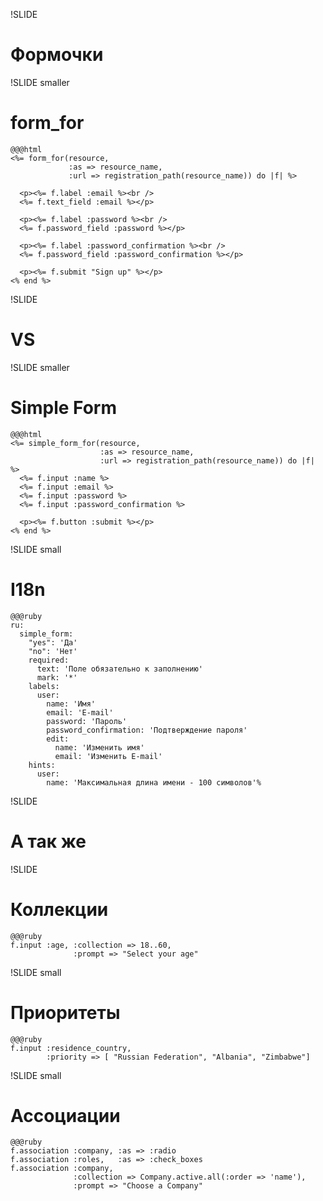 !SLIDE 
# Формочки #

!SLIDE smaller
# form_for #
    @@@html
    <%= form_for(resource, 
                 :as => resource_name, 
                 :url => registration_path(resource_name)) do |f| %>

      <p><%= f.label :email %><br />
      <%= f.text_field :email %></p>

      <p><%= f.label :password %><br />
      <%= f.password_field :password %></p>

      <p><%= f.label :password_confirmation %><br />
      <%= f.password_field :password_confirmation %></p>

      <p><%= f.submit "Sign up" %></p>
    <% end %>

!SLIDE 
# VS #

!SLIDE smaller
# Simple Form #
    @@@html
    <%= simple_form_for(resource, 
                        :as => resource_name, 
                        :url => registration_path(resource_name)) do |f| %>
      <%= f.input :name %>
      <%= f.input :email %>
      <%= f.input :password %>
      <%= f.input :password_confirmation %>

      <p><%= f.button :submit %></p>
    <% end %>

!SLIDE small
# I18n #
    @@@ruby
    ru:
      simple_form:
        "yes": 'Да'
        "no": 'Нет'
        required:
          text: 'Поле обязательно к заполнению'
          mark: '*'
        labels:
          user:
            name: 'Имя'
            email: 'E-mail'
            password: 'Пароль'
            password_confirmation: 'Подтверждение пароля'
            edit:
              name: 'Изменить имя'
              email: 'Изменить E-mail'
        hints:
          user:
            name: 'Максимальная длина имени - 100 символов'%

!SLIDE 
# А так же #

!SLIDE
# Коллекции #

    @@@ruby
    f.input :age, :collection => 18..60, 
                  :prompt => "Select your age"

!SLIDE small
# Приоритеты #

    @@@ruby
    f.input :residence_country, 
            :priority => [ "Russian Federation", "Albania", "Zimbabwe"]

!SLIDE small
# Ассоциации #

    @@@ruby
    f.association :company, :as => :radio
    f.association :roles,   :as => :check_boxes
    f.association :company, 
                  :collection => Company.active.all(:order => 'name'), 
                  :prompt => "Choose a Company"
